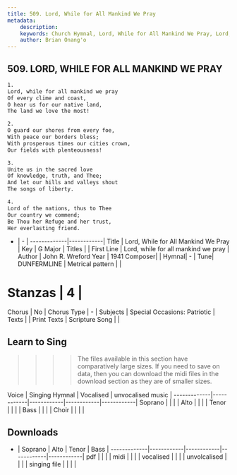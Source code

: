 ```yaml
---
title: 509. Lord, While for All Mankind We Pray
metadata:
    description: 
    keywords: Church Hymnal, Lord, While for All Mankind We Pray, Lord, while for all mankind we pray, 
    author: Brian Onang'o
---
```



## 509. LORD, WHILE FOR ALL MANKIND WE PRAY

```txt
1.
Lord, while for all mankind we pray
Of every clime and coast,
O hear us for our native land,
The land we love the most!

2.
O guard our shores from every foe,
With peace our borders bless;
With prosperous times our cities crown,
Our fields with plenteousness!

3.
Unite us in the sacred love
Of knowledge, truth, and Thee;
And let our hills and valleys shout
The songs of liberty.

4.
Lord of the nations, thus to Thee
Our country we commend;
Be Thou her Refuge and her trust,
Her everlasting friend.
```

- |   -  |
-------------|------------|
Title | Lord, While for All Mankind We Pray |
Key | G Major |
Titles |  |
First Line | Lord, while for all mankind we pray |
Author | John R. Wreford
Year | 1941
Composer|  |
Hymnal|  - |
Tune| DUNFERMLINE |
Metrical pattern | |
# Stanzas | 4 |
Chorus | No |
Chorus Type | - |
Subjects | Special Occasions: Patriotic |
Texts |  |
Print Texts | 
Scripture Song |  |
  
## Learn to Sing

>>>> The files available in this section have comparatively large sizes. If you need to save on data, then you can download the midi files in the download section as they are of smaller sizes.

Voice |  Singing Hymnal | Vocalised | unvocalised music |
-------------|------------|------------|------------|------------|
Soprano | | | |
Alto | | | |
Tenor | | | |
Bass | | | |
Choir | | | |

## Downloads

- |  Soprano | Alto | Tenor | Bass |
-------------|------------|------------|------------|------------|
pdf | | | |
midi | | | |
vocalised | | | |
unvolcalised | | | |
singing file | | | |
  